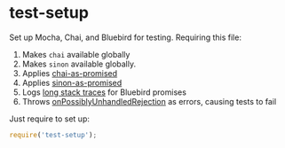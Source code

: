 test-setup
==========

Set up Mocha, Chai, and Bluebird for testing. Requiring this file: 

1. Makes `chai` available globally
2. Makes `sinon` available globally.
3. Applies [chai-as-promised](https://github.com/domenic/chai-as-promised/)
4. Applies [sinon-as-promised](https://github.com/valet-io/sinon-as-promised)
5. Logs [long stack traces](https://github.com/petkaantonov/bluebird/blob/master/API.md#promiselongstacktraces---void) for Bluebird promises
6. Throws [onPossiblyUnhandledRejection](https://github.com/petkaantonov/bluebird/blob/master/API.md#promiseonpossiblyunhandledrejectionfunction-handler---undefined) as errors, causing tests to fail

Just require to set up:

```js
require('test-setup');
```
